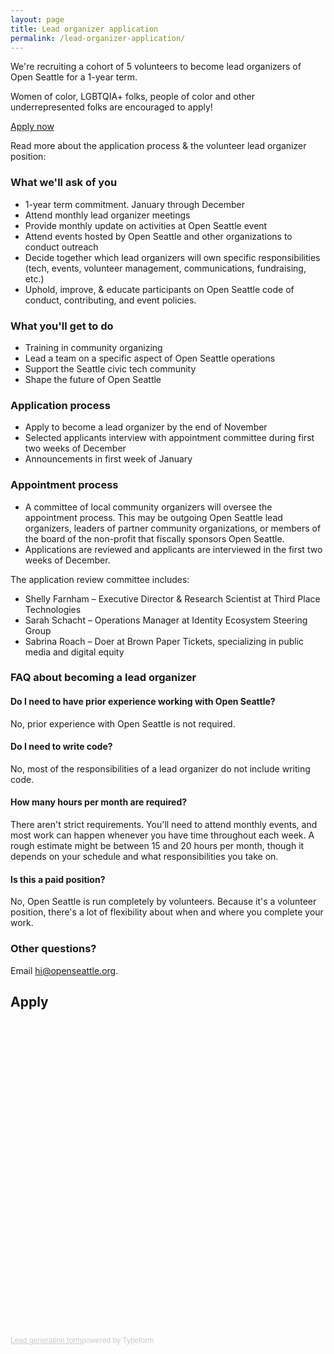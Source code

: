 ```yaml
---
layout: page
title: Lead organizer application
permalink: /lead-organizer-application/
---
```


We're recruiting a cohort of 5 volunteers to become lead organizers of Open Seattle for a 1-year term.

Women of color, LGBTQIA+ folks, people of color and other underrepresented folks are encouraged to apply!

<p><a href="#apply" class="button">Apply now</a></p>

Read more about the application process & the volunteer lead organizer position:

### What we'll ask of you
- 1-year term commitment. January through December
- Attend monthly lead organizer meetings
- Provide monthly update on activities at Open Seattle event
- Attend events hosted by Open Seattle and other organizations to conduct outreach
- Decide together which lead organizers will own specific responsibilities (tech, events, volunteer management, communications, fundraising, etc.)
- Uphold, improve, & educate participants on Open Seattle code of conduct, contributing, and event policies.

### What you'll get to do
- Training in community organizing
- Lead a team on a specific aspect of Open Seattle operations
- Support the Seattle civic tech community
- Shape the future of Open Seattle

### Application process
- Apply to become a lead organizer by the end of November
- Selected applicants interview with appointment committee during first two weeks of December
- Announcements in first week of January

### Appointment process
- A committee of local community organizers will oversee the appointment process. This may be outgoing Open Seattle lead organizers, leaders of partner community organizations, or members of the board of the non-profit that fiscally sponsors Open Seattle.
- Applications are reviewed and applicants are interviewed in the first two weeks of December.

The application review committee includes:

- Shelly Farnham – Executive Director & Research Scientist at Third Place Technologies
- Sarah Schacht – Operations Manager at Identity Ecosystem Steering Group
- Sabrina Roach – Doer at Brown Paper Tickets, specializing in public media and digital equity

### FAQ about becoming a lead organizer

#### Do I need to have prior experience working with Open Seattle?

No, prior experience with Open Seattle is not required.

#### Do I need to write code?

No, most of the responsibilities of a lead organizer do not include writing code.

#### How many hours per month are required?

There aren't strict requirements. You'll need to attend monthly events, and most work can happen whenever you have time throughout each week. A rough estimate might be between 15 and 20 hours per month, though it depends on your schedule and what responsibilities you take on.

#### Is this a paid position?

No, Open Seattle is run completely by volunteers. Because it's a volunteer position, there's a lot of flexibility about when and where you complete your work.

### Other questions?

Email hi@openseattle.org.

## Apply

<!-- Change the width and height values to suit you best -->
<div class="typeform-widget" data-url="https://openseattle.typeform.com/to/z4tY7p" data-text="Open Seattle Lead Organizer" style="width:100%;height:500px;"></div>
<script>(function(){var qs,js,q,s,d=document,gi=d.getElementById,ce=d.createElement,gt=d.getElementsByTagName,id='typef_orm',b='https://s3-eu-west-1.amazonaws.com/share.typeform.com/';if(!gi.call(d,id)){js=ce.call(d,'script');js.id=id;js.src=b+'widget.js';q=gt.call(d,'script')[0];q.parentNode.insertBefore(js,q)}})()</script>
<div style="font-family: Sans-Serif;font-size: 12px;color: #999;opacity: 0.5; padding-top: 5px;"><a href="https://www.typeform.com/examples/forms/lead-generation-template/?utm_campaign=z4tY7p&amp;utm_source=typeform.com-2647288-Basic&amp;utm_medium=typeform&amp;utm_content=typeform-embedded-leadform&amp;utm_term=EN" style="color: #999" target="_blank">Lead generation form</a>powered by Typeform</div>
